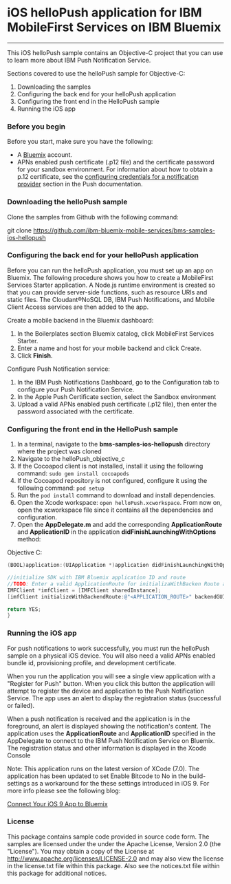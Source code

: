 # iOS helloPush application for IBM MobileFirst Services on IBM Bluemix
---
This iOS helloPush sample contains an Objective-C project that you can use to learn more about IBM Push Notification Service. 

Sections covered to use the helloPush sample for Objective-C:

1. Downloading the samples 
2. Configuring the back end for your helloPush application
3. Configuring the front end in the HelloPush sample
4. Running the iOS app


### Before you begin 
Before you start, make sure you have the following:

- A [Bluemix](http://bluemix.net) account.
- APNs enabled push certificate (.p12 file) and the certificate password for your sandbox environment. For information about how to obtain a p.12 certificate, see the [configuring credentials for a notification provider](https://www.ng.bluemix.net/docs/services/mobilepush/index.html#push_provider) section in the Push documentation.

### Downloading the helloPush sample
Clone the samples from Github with the following command:

git clone https://github.com/ibm-bluemix-mobile-services/bms-samples-ios-hellopush

### Configuring the back end for your helloPush application
Before you can run the helloPush application, you must set up an app on Bluemix.  The following procedure shows you how to create a MobileFirst Services Starter application. A Node.js runtime environment is created so that you can provide server-side functions, such as resource URIs and static files. The Cloudant®NoSQL DB, IBM Push Notifications, and Mobile Client Access services are then added to the app.

Create a mobile backend in the  Bluemix dashboard:

1.	In the Boilerplates section Bluemix catalog, click MobileFirst Services Starter.
2.	Enter a name and host for your mobile backend and click Create.
3.	Click **Finish**.

Configure Push Notification service:

1.	In the IBM Push Notifications Dashboard, go to the Configuration tab to configure your Push Notification Service.  
2.  In the Apple Push Certificate section, select the Sandbox environment
3.   Upload a valid APNs enabled push certificate (.p12 file), then enter the password associated with the certificate.

### Configuring the front end in the HelloPush sample
1. In a terminal, navigate to the **bms-samples-ios-hellopush** directory where the project was cloned
2. Navigate to the helloPush_objective_c 
3. If the Cocoapod client is not installed, install it using the following command: `sudo gem install cocoapods`
4.  If the Cocoapod repository is not configured, configure it using the following command: `pod setup`
5. Run the `pod install` command to download and install dependencies.
6. Open the Xcode workspace: `open helloPush.xcworkspace`. From now on, open the xcworkspace file since it contains all the dependencies and configuration.
7. Open the **AppDelegate.m** and add the corresponding **ApplicationRoute** and
**ApplicationID** in the application **didFinishLaunchingWithOptions** method:


Objective C:
```objective-c
(BOOL)application:(UIApplication *)application didFinishLaunchingWithOptions:(NSDictionary *)launchOptions {

//initialize SDK with IBM Bluemix application ID and route
//TODO: Enter a valid ApplicationRoute for initializaWithBacken Route and a valid ApplicationId for backenGUID
IMFClient *imfClient = [IMFClient sharedInstance];
[imfClient initializeWithBackendRoute:@"<APPLICATION_ROUTE>" backendGUID:@"<APPLICATION_ID>"];			

return YES;
}
```



### Running the iOS app
For push notifications to work successfully, you must run the helloPush sample on a physical iOS device. You will also need a valid APNs enabled bundle id, provisioning profile, and development certificate.

When you run the application you will see a single view application with a "Register for Push" button. When you click this button the application will attempt to register the device and application to the Push Notification Service. The app uses an alert to display the registration status (successful or failed).

When a push notification is received and the application is in the foreground, an alert is displayed showing the notification's content. The application uses the **ApplicationRoute** and **ApplicationID** specified in the AppDelegate to connect to the IBM Push Notification Service on Bluemix. The registration status and other information is displayed  in the Xcode Console 


Note: This application runs on the latest version of XCode (7.0). The application has been updated to set Enable Bitcode to No in the build-settings as a workaround for the these settings introduced in iOS 9. For more info please see the following blog:

[Connect Your iOS 9 App to Bluemix](https://developer.ibm.com/bluemix/2015/09/16/connect-your-ios-9-app-to-bluemix/)

### License
This package contains sample code provided in source code form. The samples are licensed under the under the Apache License, Version 2.0 (the "License"). You may obtain a copy of the License at http://www.apache.org/licenses/LICENSE-2.0 and may also view the license in the license.txt file within this package. Also see the notices.txt file within this package for additional notices.
